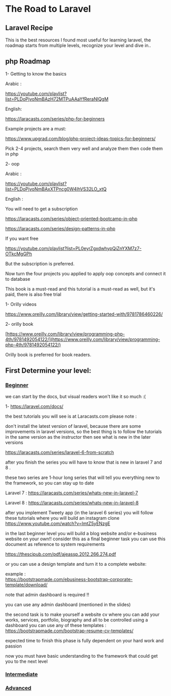 # The Road to Laravel 
## Laravel Recipe
This is the best resources I found most useful for learning laravel, the roadmap starts from multiple levels, recognize your level and dive in.. 

## php Roadmap 
1- Getting to know the basics

Arabic :

https://youtube.com/playlist?list=PLDoPjvoNmBAzH72MTPuAAaYfReraNlQgM

English:

https://laracasts.com/series/php-for-beginners

Example projects are a must:

https://www.upgrad.com/blog/php-project-ideas-topics-for-beginners/

Pick  2-4 projects, search them very well and analyze them then code them in php

2- oop

Arabic :

https://youtube.com/playlist?list=PLDoPjvoNmBAxXTPncg0W4lhVS32LO_xtQ

English :

You will need to get a subscription

https://laracasts.com/series/object-oriented-bootcamp-in-php

https://laracasts.com/series/design-patterns-in-php

If you want free

https://youtube.com/playlist?list=PL0eyrZgxdwhypQiZnYXM7z7-OTkcMgGPh

But the subscription is preferred.

Now turn the four projects you applied to apply oop concepts and connect it to database

This book is a must-read and this tutorial is a must-read as well, but it's paid, there is also free trial

1- Orilly videos

https://www.oreilly.com/library/view/getting-started-with/9781786460226/

2- orilly book

[https://www.oreilly.com/library/view/programming-php-4th/9781492054122/](https://www.oreilly.com/library/view/programming-php-4th/9781492054122/)

Orilly book is preferred for book readers.

## First Determine your level:
### <a href="#beginner">Beginner</a>

we can start by the docs, but visual readers won't like it so much :(

1- https://laravel.com/docs/

the best tutorials you will see is at Laracasts.com
please note :                                                                                                                                                                                                                        

don't install the latest version of laravel, because there are some improvements in laravel versions, so the best thing is to follow the tutorials in the same version as the instructor then see what is new in the later versions  

 https://laracasts.com/series/laravel-6-from-scratch

after you finish the series you will have to know that is new in laravel 7 and 8 .

these two series are 1-hour long series that will tell you everything new to the framework, so you can stay up to date

Laravel 7 : https://laracasts.com/series/whats-new-in-laravel-7

Laravel 8 : https://laracasts.com/series/whats-new-in-laravel-8

after you implement Tweety app (in the laravel 6 series) you will follow these tutorials where you will build an instagram clone
https://www.youtube.com/watch?v=ImtZ5yENzgE

in the last beginner level you will build a blog website and/or e-business website on your own!!
consider this as a final beginner task 
you can use this document as reference to system requirements

https://thescipub.com/pdf/ajeassp.2012.266.274.pdf

or you can use a design template and turn it to a complete website:

example :  
https://bootstrapmade.com/ebusiness-bootstrap-corporate-template/download/

note that admin dashboard is required !!

you can use any admin dashboard (mentioned in the slides)

the second task is to make yourself a website cv where you can add your works, services, portfolio, biography and all to be controlled using a dashboard 
you can use any of these templates :
https://bootstrapmade.com/bootstrap-resume-cv-templates/



expected time to finish this phase is fully dependent on your hard work and passion

now you must have basic understanding to the framework that could get you to the next level







### <a href="#intermediate">Intermediate</a>
### <a href="#advanced">Advanced</a>
